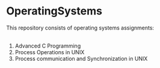 # OperatingSystems

This repository consists of operating systems assignments:  </br> </br>
1. Advanced C Programming </br>
2. Process Operations in UNIX </br>
3. Process communication and Synchronization in UNIX </br>
